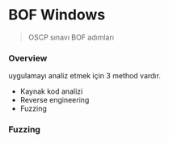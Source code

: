 # BOF Windows
> OSCP sınavı BOF adımları

### Overview
uygulamayı analiz etmek için 3 method vardır.
* Kaynak kod analizi
* Reverse engineering
* Fuzzing

### Fuzzing
